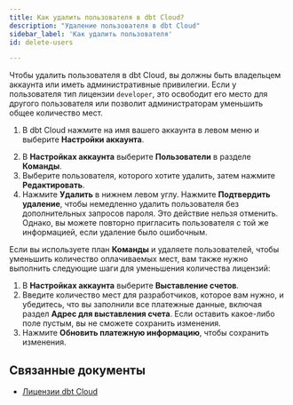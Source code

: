 ```yaml
---
title: Как удалить пользователя в dbt Cloud?
description: "Удаление пользователя в dbt Cloud"
sidebar_label: 'Как удалить пользователя'
id: delete-users

---
```


Чтобы удалить пользователя в dbt Cloud, вы должны быть владельцем аккаунта или иметь административные привилегии. Если у пользователя тип лицензии `developer`, это освободит его место для другого пользователя или позволит администраторам уменьшить общее количество мест.

1. В dbt Cloud нажмите на имя вашего аккаунта в левом меню и выберите **Настройки аккаунта**.

<Lightbox src="/img/docs/dbt-cloud/Navigate To Account Settings.png" title="Перейдите в настройки аккаунта" />

2. В **Настройках аккаунта** выберите **Пользователи** в разделе **Команды**.
3. Выберите пользователя, которого хотите удалить, затем нажмите **Редактировать**.
4. Нажмите **Удалить** в нижнем левом углу. Нажмите **Подтвердить удаление**, чтобы немедленно удалить пользователя без дополнительных запросов пароля. Это действие нельзя отменить. Однако, вы можете повторно пригласить пользователя с той же информацией, если удаление было ошибочным.

<Lightbox src="/img/docs/dbt-cloud/delete_user.png" width="85%" title="Удаление пользователя" />

Если вы используете план **Команды** и удаляете пользователей, чтобы уменьшить количество оплачиваемых мест, вам также нужно выполнить следующие шаги для уменьшения количества лицензий:
1. В **Настройках аккаунта** выберите **Выставление счетов**.
2. Введите количество мест для разработчиков, которое вам нужно, и убедитесь, что вы заполнили все платежные данные, включая раздел **Адрес для выставления счета**. Если оставить какое-либо поле пустым, вы не сможете сохранить изменения.
3. Нажмите **Обновить платежную информацию**, чтобы сохранить изменения.

<Lightbox src="/img/docs/dbt-cloud/faq-account-settings-billing.jpg" width="85%" title="Перейдите в Настройки аккаунта -> Пользователи, чтобы изменить пользователей dbt Cloud" />

## Связанные документы

- [Лицензии dbt Cloud](/docs/cloud/manage-access/seats-and-users#licenses)
